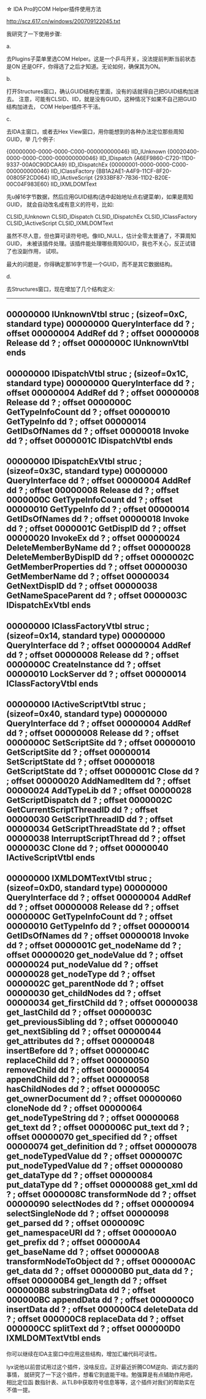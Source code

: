 ☆ IDA Pro的COM Helper插件使用方法

http://scz.617.cn/windows/200709122045.txt

我研究了一下使用步骤:

a.

去Plugins子菜单里选COM Helper。这是一个乒乓开关，没法提前判断当前状态是ON
还是OFF，你得选了之后才知道。无论如何，确保其为ON。

b.

打开Structures窗口，确认GUID结构在里面，没有的话就得自己把GUID结构加进去。
注意，可能有CLSID、IID，就是没有GUID，这种情况下如果不自己把GUID结构加进去，
COM Helper插件不干活。

c.

去IDA主窗口，或者去Hex View窗口，用你能想到的各种办法定位那些周知GUID，举
几个例子:

{00000000-0000-0000-C000-000000000046}  IID_IUnknown
{00020400-0000-0000-C000-000000000046}  IID_IDispatch
{A6EF9860-C720-11D0-9337-00A0C90DCAA9}  IID_IDispatchEx
{00000001-0000-0000-C000-000000000046}  IID_IClassFactory
{BB1A2AE1-A4F9-11CF-8F20-00805F2CD064}  IID_IActiveScript
{2933BF87-7B36-11D2-B20E-00C04F983E60}  IID_IXMLDOMText

先u掉16字节数据，然后应用GUID结构(选中起始地址点右键菜单)，如果是周知GUID，
就会自动改名成有意义的符号，比如:

CLSID_IUnknown
CLSID_IDispatch
CLSID_IDispatchEx
CLSID_IClassFactory
CLSID_IActiveScript
CLSID_IXMLDOMText

虽然不尽人意，但也算可读符号吧。像IID_NULL，估计全零太普通了，不算周知GUID，
未被该插件处理。该插件能处理哪些周知GUID，我也不关心，反正试错了也没副作用，
试呗。

最大的问题是，你得确定那16字节是一个GUID，而不是其它数据结构。

d.

去Structures窗口，现在增加了几个结构定义:

--------------------------------------------------------------------------
00000000 IUnknownVtbl    struc ; (sizeof=0xC, standard type)
00000000 QueryInterface  dd ?                    ; offset
00000004 AddRef          dd ?                    ; offset
00000008 Release         dd ?                    ; offset
0000000C IUnknownVtbl    ends
--------------------------------------------------------------------------
00000000 IDispatchVtbl   struc ; (sizeof=0x1C, standard type)
00000000 QueryInterface  dd ?                    ; offset
00000004 AddRef          dd ?                    ; offset
00000008 Release         dd ?                    ; offset
0000000C GetTypeInfoCount dd ?                   ; offset
00000010 GetTypeInfo     dd ?                    ; offset
00000014 GetIDsOfNames   dd ?                    ; offset
00000018 Invoke          dd ?                    ; offset
0000001C IDispatchVtbl   ends
--------------------------------------------------------------------------
00000000 IDispatchExVtbl struc ; (sizeof=0x3C, standard type)
00000000 QueryInterface  dd ?                    ; offset
00000004 AddRef          dd ?                    ; offset
00000008 Release         dd ?                    ; offset
0000000C GetTypeInfoCount dd ?                   ; offset
00000010 GetTypeInfo     dd ?                    ; offset
00000014 GetIDsOfNames   dd ?                    ; offset
00000018 Invoke          dd ?                    ; offset
0000001C GetDispID       dd ?                    ; offset
00000020 InvokeEx        dd ?                    ; offset
00000024 DeleteMemberByName dd ?                 ; offset
00000028 DeleteMemberByDispID dd ?               ; offset
0000002C GetMemberProperties dd ?                ; offset
00000030 GetMemberName   dd ?                    ; offset
00000034 GetNextDispID   dd ?                    ; offset
00000038 GetNameSpaceParent dd ?                 ; offset
0000003C IDispatchExVtbl ends
--------------------------------------------------------------------------
00000000 IClassFactoryVtbl struc ; (sizeof=0x14, standard type)
00000000 QueryInterface  dd ?                    ; offset
00000004 AddRef          dd ?                    ; offset
00000008 Release         dd ?                    ; offset
0000000C CreateInstance  dd ?                    ; offset
00000010 LockServer      dd ?                    ; offset
00000014 IClassFactoryVtbl ends
--------------------------------------------------------------------------
00000000 IActiveScriptVtbl struc ; (sizeof=0x40, standard type)
00000000 QueryInterface  dd ?                    ; offset
00000004 AddRef          dd ?                    ; offset
00000008 Release         dd ?                    ; offset
0000000C SetScriptSite   dd ?                    ; offset
00000010 GetScriptSite   dd ?                    ; offset
00000014 SetScriptState  dd ?                    ; offset
00000018 GetScriptState  dd ?                    ; offset
0000001C Close           dd ?                    ; offset
00000020 AddNamedItem    dd ?                    ; offset
00000024 AddTypeLib      dd ?                    ; offset
00000028 GetScriptDispatch dd ?                  ; offset
0000002C GetCurrentScriptThreadID dd ?           ; offset
00000030 GetScriptThreadID dd ?                  ; offset
00000034 GetScriptThreadState dd ?               ; offset
00000038 InterruptScriptThread dd ?              ; offset
0000003C Clone           dd ?                    ; offset
00000040 IActiveScriptVtbl ends
--------------------------------------------------------------------------
00000000 IXMLDOMTextVtbl struc ; (sizeof=0xD0, standard type)
00000000 QueryInterface  dd ?                    ; offset
00000004 AddRef          dd ?                    ; offset
00000008 Release         dd ?                    ; offset
0000000C GetTypeInfoCount dd ?                   ; offset
00000010 GetTypeInfo     dd ?                    ; offset
00000014 GetIDsOfNames   dd ?                    ; offset
00000018 Invoke          dd ?                    ; offset
0000001C get_nodeName    dd ?                    ; offset
00000020 get_nodeValue   dd ?                    ; offset
00000024 put_nodeValue   dd ?                    ; offset
00000028 get_nodeType    dd ?                    ; offset
0000002C get_parentNode  dd ?                    ; offset
00000030 get_childNodes  dd ?                    ; offset
00000034 get_firstChild  dd ?                    ; offset
00000038 get_lastChild   dd ?                    ; offset
0000003C get_previousSibling dd ?                ; offset
00000040 get_nextSibling dd ?                    ; offset
00000044 get_attributes  dd ?                    ; offset
00000048 insertBefore    dd ?                    ; offset
0000004C replaceChild    dd ?                    ; offset
00000050 removeChild     dd ?                    ; offset
00000054 appendChild     dd ?                    ; offset
00000058 hasChildNodes   dd ?                    ; offset
0000005C get_ownerDocument dd ?                  ; offset
00000060 cloneNode       dd ?                    ; offset
00000064 get_nodeTypeString dd ?                 ; offset
00000068 get_text        dd ?                    ; offset
0000006C put_text        dd ?                    ; offset
00000070 get_specified   dd ?                    ; offset
00000074 get_definition  dd ?                    ; offset
00000078 get_nodeTypedValue dd ?                 ; offset
0000007C put_nodeTypedValue dd ?                 ; offset
00000080 get_dataType    dd ?                    ; offset
00000084 put_dataType    dd ?                    ; offset
00000088 get_xml         dd ?                    ; offset
0000008C transformNode   dd ?                    ; offset
00000090 selectNodes     dd ?                    ; offset
00000094 selectSingleNode dd ?                   ; offset
00000098 get_parsed      dd ?                    ; offset
0000009C get_namespaceURI dd ?                   ; offset
000000A0 get_prefix      dd ?                    ; offset
000000A4 get_baseName    dd ?                    ; offset
000000A8 transformNodeToObject dd ?              ; offset
000000AC get_data        dd ?                    ; offset
000000B0 put_data        dd ?                    ; offset
000000B4 get_length      dd ?                    ; offset
000000B8 substringData   dd ?                    ; offset
000000BC appendData      dd ?                    ; offset
000000C0 insertData      dd ?                    ; offset
000000C4 deleteData      dd ?                    ; offset
000000C8 replaceData     dd ?                    ; offset
000000CC splitText       dd ?                    ; offset
000000D0 IXMLDOMTextVtbl ends
--------------------------------------------------------------------------

你可以继续在IDA主窗口中应用这些结构，增加汇编代码可读性。

lyx说他以前尝试用过这个插件，没啥反应。正好最近折腾COM逆向、调试方面的事情，
就研究了一下这个插件，想看它到底能干啥。勉强算是有点辅助作用吧，相比定位函
数指针表、从TLB中获取符号信息等等，这个插件对我们的帮助实在不值一提。
